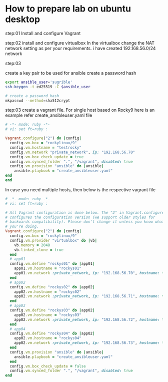 # How to prepare lab on ubuntu desktop

step:01
Install and configure Vagrant

step:02
install and configure virtualbox
In the virtualbox change the NAT network setting as per your requirements.
i have created 192.168.56.0/24 network

step:03

create a key pair to be used for ansible
create a password hash

```bash
export ansible_user='sugrible'
ssh-keygen -t ed25519 -C $ansible_user

# create a password hash
mkpasswd --method=sha512crypt

```

step:03
create a vagrant file. For single host based on Rocky9 here is an example
refer create_ansibleuser.yaml file

```ruby
# -*- mode: ruby -*-
# vi: set ft=ruby :

Vagrant.configure("2") do |config|
  config.vm.box = "rockylinux/9"
  config.vm.hostname = "testrocky"
  config.vm.network "private_network", ip: "192.168.56.70"
  config.vm.box_check_update = true
  config.vm.synced_folder ".", "/vagrant", disabled: true
  config.vm.provision "ansible" do |ansible|
    ansible.playbook = "create_ansibleuser.yaml"
end
end
```

In case you need multiple hosts, then below is the respective vagrant file

```ruby
# -*- mode: ruby -*-
# vi: set ft=ruby :

# All Vagrant configuration is done below. The "2" in Vagrant.configure
# configures the configuration version (we support older styles for
# backwards compatibility). Please don't change it unless you know what
# you're doing.
Vagrant.configure("2") do |config|
  config.vm.box = "rockylinux/9"
  config.vm.provider "virtualbox" do |vb|
    vb.memory = 2048
    vb.linked_clone = true
  end
  # app01
  config.vm.define "rockys01" do |app01|
    app01.vm.hostname = "rockys01"
    app01.vm.network :private_network, ip: "192.168.56.70", hostname: true
  end
  # app02
  config.vm.define "rockys02" do |app02|
    app02.vm.hostname = "rockys02"
    app02.vm.network :private_network, ip: "192.168.56.71", hostname: true
  end
  # app03
  config.vm.define "rockys03" do |app02|
    app02.vm.hostname = "rockys03"
    app02.vm.network :private_network, ip: "192.168.56.72", hostname: true
  end
  # app04
  config.vm.define "rockys04" do |app02|
    app02.vm.hostname = "rockys04"
    app02.vm.network :private_network, ip: "192.168.56.73", hostname: true
  end
  config.vm.provision "ansible" do |ansible|
    ansible.playbook = "create_ansibleuser.yaml"
  end
  config.vm.box_check_update = false
  config.vm.synced_folder ".", "/vagrant", disabled: true
end

```
